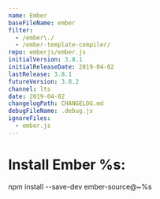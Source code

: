 ```yaml
---
name: Ember
baseFileName: ember
filter:
  - /ember\./
  - /ember-template-compiler/
repo: emberjs/ember.js
initialVersion: 3.8.1
initialReleaseDate: 2019-04-02
lastRelease: 3.8.1
futureVersion: 3.8.2
channel: lts
date: 2019-04-02
changelogPath: CHANGELOG.md
debugFileName: .debug.js
ignoreFiles:
  - ember.js
---
```

# Install Ember %s:
npm install --save-dev ember-source@~%s
